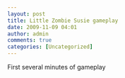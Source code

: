 ```yaml
---
layout: post
title: Little Zombie Susie gameplay
date: 2009-11-09 04:01
author: admin
comments: true
categories: [Uncategorized]
---
```

First several minutes of gameplay <br /><object width="425" height="344"><param name="movie" value="http://www.youtube.com/v/RQPOnuLiXIw&amp;hl=en&amp;fs=1&amp;"><param name="allowFullScreen" value="true"><param name="allowscriptaccess" value="always"><embed src="http://www.youtube.com/v/RQPOnuLiXIw&amp;hl=en&amp;fs=1&amp;" type="application/x-shockwave-flash" allowscriptaccess="always" allowfullscreen="true" width="425" height="344"></embed></object>
